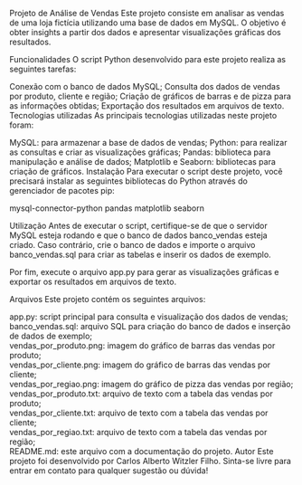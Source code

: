 Projeto de Análise de Vendas
Este projeto consiste em analisar as vendas de uma loja fictícia utilizando uma base de dados em MySQL. O objetivo é obter insights a partir dos dados e apresentar visualizações gráficas dos resultados.

Funcionalidades
O script Python desenvolvido para este projeto realiza as seguintes tarefas:

Conexão com o banco de dados MySQL;
Consulta dos dados de vendas por produto, cliente e região;
Criação de gráficos de barras e de pizza para as informações obtidas;
Exportação dos resultados em arquivos de texto.
Tecnologias utilizadas
As principais tecnologias utilizadas neste projeto foram:

MySQL: para armazenar a base de dados de vendas;
Python: para realizar as consultas e criar as visualizações gráficas;
Pandas: biblioteca para manipulação e análise de dados;
Matplotlib e Seaborn: bibliotecas para criação de gráficos.
Instalação
Para executar o script deste projeto, você precisará instalar as seguintes bibliotecas do Python através do gerenciador de pacotes pip:

mysql-connector-python
pandas
matplotlib
seaborn

Utilização
Antes de executar o script, certifique-se de que o servidor MySQL esteja rodando e que o banco de dados banco_vendas esteja criado. Caso contrário, crie o banco de dados e importe o arquivo banco_vendas.sql para criar as tabelas e inserir os dados de exemplo.


Por fim, execute o arquivo app.py para gerar as visualizações gráficas e exportar os resultados em arquivos de texto.

Arquivos
Este projeto contém os seguintes arquivos:

app.py: script principal para consulta e visualização dos dados de vendas;<br>
banco_vendas.sql: arquivo SQL para criação do banco de dados e inserção de dados de exemplo;<br>
vendas_por_produto.png: imagem do gráfico de barras das vendas por produto;<br>
vendas_por_cliente.png: imagem do gráfico de barras das vendas por cliente;<br>
vendas_por_regiao.png: imagem do gráfico de pizza das vendas por região;<br>
vendas_por_produto.txt: arquivo de texto com a tabela das vendas por produto;<br>
vendas_por_cliente.txt: arquivo de texto com a tabela das vendas por cliente;<br>
vendas_por_regiao.txt: arquivo de texto com a tabela das vendas por região;<br>
README.md: este arquivo com a documentação do projeto.
Autor
Este projeto foi desenvolvido por Carlos Alberto Witzler Filho. Sinta-se livre para entrar em contato para qualquer sugestão ou dúvida!
